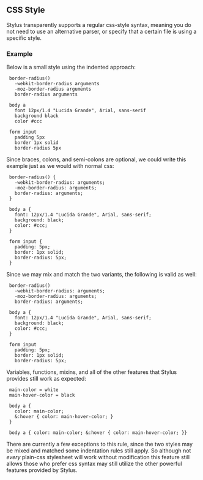 
## CSS Style

 Stylus transparently supports a regular css-style syntax, meaning you do not need to use an alternative parser, or specify that a certain file is using a specific style.

### Example

 Below is a small style using the indented approach:

     border-radius()
       -webkit-border-radius arguments
       -moz-border-radius arguments
       border-radius arguments

     body a
       font 12px/1.4 "Lucida Grande", Arial, sans-serif
       background black
       color #ccc

     form input
       padding 5px
       border 1px solid
       border-radius 5px

 Since braces, colons, and semi-colons are optional, we could write this example just as we would with normal css:

     border-radius() {
       -webkit-border-radius: arguments;
       -moz-border-radius: arguments;
       border-radius: arguments;
     }

     body a {
       font: 12px/1.4 "Lucida Grande", Arial, sans-serif;
       background: black;
       color: #ccc;
     }

     form input {
       padding: 5px;
       border: 1px solid;
       border-radius: 5px;
     }

 Since we may mix and match the two variants, the following is valid as well:

     border-radius()
       -webkit-border-radius: arguments;
       -moz-border-radius: arguments;
       border-radius: arguments;

     body a {
       font: 12px/1.4 "Lucida Grande", Arial, sans-serif;
       background: black;
       color: #ccc;
     }

     form input
       padding: 5px;
       border: 1px solid;
       border-radius: 5px;

 Variables, functions, mixins, and all of the other features that Stylus provides still work as expected:

     main-color = white
     main-hover-color = black

     body a {
       color: main-color;
       &:hover { color: main-hover-color; }
     }

     body a { color: main-color; &:hover { color: main-hover-color; }}

 There are currently a few exceptions to this rule, since the two styles may be mixed and matched some indentation rules still apply. So although not _every_ plain-css stylesheet will work without modification this feature still allows those who prefer css syntax may still utilize the other powerful features provided by Stylus.


